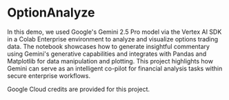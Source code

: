 # OptionAnalyze

In this demo, we used Google's Gemini 2.5 Pro model via the Vertex AI SDK in a Colab Enterprise environment to analyze and visualize options trading data. The notebook showcases how to generate insightful commentary using Gemini's generative capabilities and integrates with Pandas and Matplotlib for data manipulation and plotting. This project highlights how Gemini can serve as an intelligent co-pilot for financial analysis tasks within secure enterprise workflows.

Google Cloud credits are provided for this project.
